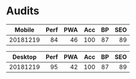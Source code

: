 # Audits

| Mobile   | Perf | PWA | Acc |  BP | SEO |
| -------- | ---: | --: | --: | --: | --: |
| 20181219 |   84 |  46 | 100 |  87 |  89 |

| Desktop  | Perf | PWA | Acc |  BP | SEO |
| -------- | ---: | --: | --: | --: | --: |
| 20181219 |   95 |  42 | 100 |  87 |  89 |
